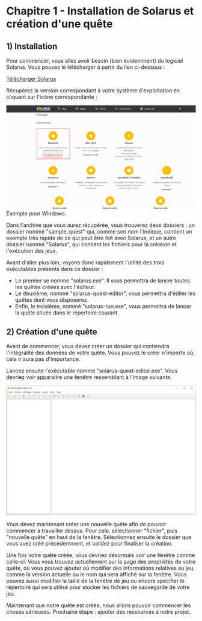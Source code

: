 # Chapitre 1 - Installation de Solarus et création d'une quête

## 1) Installation

Pour commencer, vous allez avoir besoin (bien évidemment) du logiciel Solarus. Vous pouvez le télécharger à partir du lien ci-dessous :

[Télécharger Solarus](http://www.solarus-games.org/engine/download/)

Récupérez la version correspondant à votre système d'exploitation en cliquant sur l'icône correspondante :

![page d'installation](images/download_solarus.png)
Exemple pour Windows

Dans l'archive que vous aurez récupérée, vous trouverez deux dossiers : un dossier nommé "sample_quest" qui, comme son nom l'indique, contient un exemple très rapide de ce qui peut être fait avec Solarus, et un autre dossier nommé "Solarus", qui contient les fichiers pour la création et l'exécution des jeux.

Avant d'aller plus loin, voyons donc rapidement l'utilité des trois exécutables présents dans ce dossier :

- Le premier se nomme "solarus.exe". Il vous permettra de lancer toutes les quêtes créées avec l'éditeur.
- Le deuxième, nommé "solarus-quest-editor", vous permettra d'éditer les quêtes dont vous disposerez.
- Enfin, le troisième, nommé "solarus-run.exe", vous permettra de lancer la quête située dans le répertoire courant.

## 2) Création d'une quête

Avant de commencer, vous devez créer un dossier qui contiendra l'intégralité des données de votre quête. Vous pouvez le créer n'importe où, cela n'aura pas d'importance.

Lancez ensuite l'exécutable nommé "solarus-quest-editor.exe". Vous devriez voir apparaitre une fenêtre ressemblant à l'image suivante.

![interface SQE](images/editor_gui_empty.png)

Vous devez maintenant créer une nouvelle quête afin de pouvoir commencer à travailler dessus. Pour cela, sélectionner "fichier", puis "nouvelle quête" en haut de la fenêtre. Sélectionnez ensuite le dossier que vous avez créé précédemment, et validez pour finaliser la création.

Une fois votre quête créée, vous devriez désormais voir une fenêtre comme celle-ci. Vous vous trouvez actuellement sur la page des propriétés de votre quête, où vous pouvez ajouter où modifier des informations relatives au jeu, comme la version actuelle ou le nom qui sera affiché sur la fenêtre. Vous pouvez aussi modifier la taille de la fenêtre de jeu ou encore spécifier le répertoire qui sera utilisé pour stocker les fichiers de sauvegarde de votre jeu.

Maintenant que notre quête est créée, nous allons pouvoir commencer les choses sérieuses. Prochaine étape : ajouter des ressources à notre projet.
